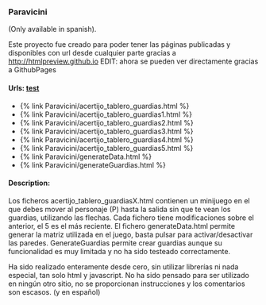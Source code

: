 ### Paravicini

(Only available in spanish).

Este proyecto fue creado para poder tener las páginas publicadas y disponibles con url desde cualquier parte gracias a http://htmlpreview.github.io
EDIT: ahora se pueden ver directamente gracias a GithubPages


#### Urls: [test](test.md)
* {% link Paravicini/acertijo_tablero_guardias.html  %}
* {% link Paravicini/acertijo_tablero_guardias1.html %}
* {% link Paravicini/acertijo_tablero_guardias2.html %}
* {% link Paravicini/acertijo_tablero_guardias3.html %}
* {% link Paravicini/acertijo_tablero_guardias4.html %}
* {% link Paravicini/acertijo_tablero_guardias5.html %}
* {% link Paravicini/generateData.html               %}
* {% link Paravicini/generateGuardias.html           %}

#### Description:

Los ficheros acertijo_tablero_guardiasX.html contienen un minijuego en el que debes mover al personaje (P) hasta la salida sin que te vean los guardias, utilizando las flechas.
Cada fichero tiene modificaciones sobre el anterior, el 5 es el más reciente.
El fichero generateData.html permite generar la matriz utilizada en el juego, basta pulsar para activar/desactivar las paredes. GenerateGuardias permite crear guardias aunque su funcionalidad es muy limitada y no ha sido testeado correctamente.

Ha sido realizado enteramente desde cero, sin utilizar librerías ni nada especial, tan solo html y javascript. No ha sido pensado para ser utilizado en ningún otro sitio, no se proporcionan instrucciones y los comentarios son escasos. (y en español)
